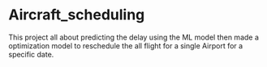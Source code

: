 # Aircraft_scheduling
This project all about predicting the delay using the ML model then made a optimization model to reschedule the all flight for a single Airport for a specific date. 
